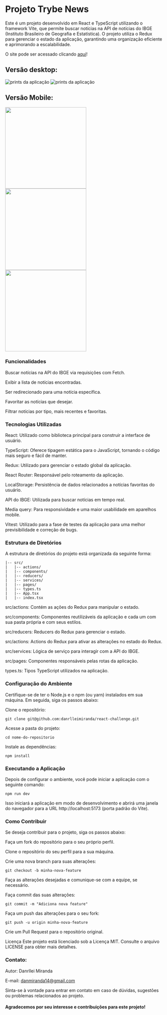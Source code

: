 # Projeto Trybe News 

Este é um projeto desenvolvido em React e TypeScript utilizando o framework Vite, que permite buscar notícias na API de notícias do IBGE (Instituto Brasileiro de Geografia e Estatística). O projeto utiliza o Redux para gerenciar o estado da aplicação, garantindo uma organização eficiente e aprimorando a escalabilidade.

O site pode ser acessado clicando <a href="https://danrlleimiranda.github.io/react-challenge/" target="blank">aqui</a>!


## Versão desktop:

![prints da aplicação](./src/assets/heroPrint.png)
![prints da aplicação](./src/assets/newsPrint.png)


## Versão Mobile:

<div>
  <img width="260px" src="./src/assets/heroNewsMobile.png"/>
  <img width="260px" src="./src/assets/newsMobile.png"/> 
  <img  width="260px" src="./src/assets/favoritesMobile.png"/>
</div>

### Funcionalidades
Buscar notícias na API do IBGE via requisições com Fetch.

Exibir a lista de notícias encontradas.

Ser redirecionado para uma notícia específica.

Favoritar as notícias que desejar.

Filtrar notícias por tipo, mais recentes e favoritas.

### Tecnologias Utilizadas
React: Utilizado como biblioteca principal para construir a interface de usuário.

TypeScript: Oferece tipagem estática para o JavaScript, tornando o código mais seguro e fácil de manter.

Redux: Utilizado para gerenciar o estado global da aplicação.

React Router: Responsável pelo roteamento da aplicação.

LocalStorage: Persistência de dados relacionados a notícias favoritas do usuário.

API do IBGE: Utilizada para buscar notícias em tempo real.

Media query: Para responsividade e uma maior usabilidade em aparelhos mobile.

Vitest: Utilizado para a fase de testes da aplicação para uma melhor previsibilidade e correção de bugs.


### Estrutura de Diretórios
A estrutura de diretórios do projeto está organizada da seguinte forma:

```
|-- src/
|   |-- actions/
|   |-- components/
|   |-- reducers/
|   |-- services/
|   |-- pages/
|   |-- types.ts
|   |-- App.tsx
|   |-- index.tsx
```
src/actions: Contém as ações do Redux para manipular o estado.

src/components: Componentes reutilizáveis da aplicação e cada um com sua pasta própria e com seus estilos.

src/reducers: Reducers do Redux para gerenciar o estado.

src/actions: Actions do Redux para ativar as alterações no estado do Redux.

src/services: Lógica de serviço para interagir com a API do IBGE.

src/pages: Componentes responsáveis pelas rotas da aplicação.

types.ts: Tipos TypeScript utilizados na aplicação.

### Configuração do Ambiente

Certifique-se de ter o Node.js e o npm (ou yarn) instalados em sua máquina. Em seguida, siga os passos abaixo:

Clone o repositório:

```
git clone git@github.com:danrlleimiranda/react-challenge.git
```
Acesse a pasta do projeto:

```
cd nome-do-repositorio
```
Instale as dependências:

```
npm install
```
### Executando a Aplicação
Depois de configurar o ambiente, você pode iniciar a aplicação com o seguinte comando:


```
npm run dev
```
Isso iniciará a aplicação em modo de desenvolvimento e abrirá uma janela do navegador para a URL http://localhost:5173 (porta padrão do Vite).

### Como Contribuir
Se deseja contribuir para o projeto, siga os passos abaixo:

Faça um fork do repositório para o seu próprio perfil.

Clone o repositório do seu perfil para a sua máquina.

Crie uma nova branch para suas alterações:

```
git checkout -b minha-nova-feature
```
Faça as alterações desejadas e comunique-se com a equipe, se necessário.

Faça commit das suas alterações:

```
git commit -m "Adiciona nova feature"
```
Faça um push das alterações para o seu fork:

```
git push -u origin minha-nova-feature
```
Crie um Pull Request para o repositório original.

Licença
Este projeto está licenciado sob a Licença MIT. Consulte o arquivo LICENSE para obter mais detalhes.

### Contato:

Autor: Danrllei Miranda

E-mail: danmiranda14@gmail.com

Sinta-se à vontade para entrar em contato em caso de dúvidas, sugestões ou problemas relacionados ao projeto.


#### Agradecemos por seu interesse e contribuições para este projeto!
